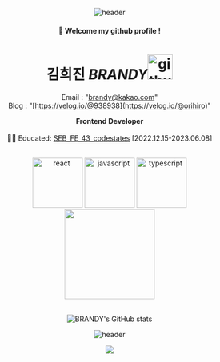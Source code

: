 <div align="center">
  
  ![header](https://capsule-render.vercel.app/api?type=waving&text=Hello%20World!&height=130&color=gradient&fontSize=25&fontColor=FFFFFF&animation=twinkling)
  
  #### :wave: Welcome my github profile !

  # 김희진 *BRANDY*<img alt="github logo" src="https://techstack-generator.vercel.app/github-icon.svg" width="50" height="50">
  Email : "brandy@kakao.com"
  <br>
Blog : "[https://velog.io/@938938](https://velog.io/@orihiro)"


 **Frontend Developer** <br/><br/>
👩‍🎓 Educated: [SEB_FE_43_codestates](https://github.com/codestates-seb) [2022.12.15-2023.06.08] 
  
  <br>
<span>
<img src="https://user-images.githubusercontent.com/55175301/156929702-b74086b4-6574-47cb-8494-8304bebeaf39.svg" alt="react" width="100" height="100" />
<img src="https://user-images.githubusercontent.com/55175301/156929641-78891632-cc6c-47d6-9093-ef8587b8d132.svg" alt="javascript" width="100" height="100" />
<img src="https://user-images.githubusercontent.com/55175301/156929678-b21d4392-ebfd-491c-886c-a5c9dc24f7c2.svg" alt="typescript" width="100" height="100" />
</span>
<br>
  
  <img height="180em" src="https://github-readme-stats-eight-theta.vercel.app/api/top-langs/?username=BRANDY&layout=compact&langs_count=8"/> 
  
  <br>
  <br>
  
![BRANDY's GitHub stats](https://github-readme-stats.vercel.app/api?username=heejinki&show_icons=true&theme=transparent)
  
  ![header](https://capsule-render.vercel.app/api?type=waving&color=gradient&height=120&animation=fadeIn&section=footer&fontAlign=70)
 
 ![](./profile-3d-contrib/profile-green-animate.svg)
 
</div>
